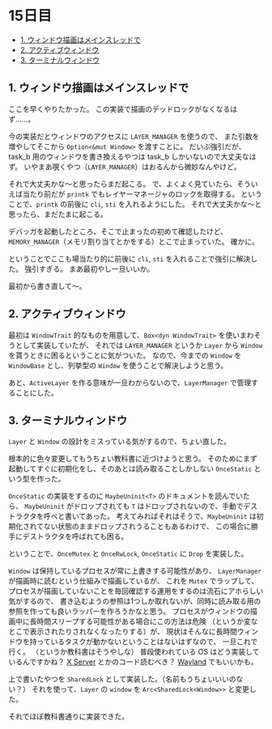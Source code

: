 # 15日目

<!-- mtoc-start -->

- [1. ウィンドウ描画はメインスレッドで](#1-ウィンドウ描画はメインスレッドで)
- [2. アクティブウィンドウ](#2-アクティブウィンドウ)
- [3. ターミナルウィンドウ](#3-ターミナルウィンドウ)

<!-- mtoc-end -->

## 1. ウィンドウ描画はメインスレッドで

ここを早くやりたかった。
この実装で描画のデッドロックがなくなるはず……。

今の実装だとウィンドウのアクセスに `LAYER_MANAGER` を使うので、
また引数を増やしてそこから `Option<&mut Window>` を渡すことに。
だいぶ強引だが、task_b 用のウィンドウを書き換えるやつは task_b しかいないので大丈夫なはず。
いやまあ覗くやつ（`LAYER_MANAGER`）はおるんから微妙なんやけど。

それで大丈夫かな～と思ったらまだ起こる。
で、よくよく見ていたら、そういえば当たり前だが `printk` でもレイヤーマネージャのロックを取得する。
ということで、`printk` の前後に `cli`, `sti` を入れるようにした。
それで大丈夫かな～と思ったら、まだたまに起こる。

デバッガを起動したところ、そこで止まったの初めて確認したけど、
`MEMORY_MANAGER`（メモリ割り当てとかをする）とこで止まっていた。
確かに。

ということでここも場当たり的に前後に `cli`, `sti` を入れることで強引に解決した。
強引すぎる。
まあ最初やし一旦いいか。

最初から書き直して～。

## 2. アクティブウィンドウ

最初は `WindowTrait` 的なものを用意して、`Box<dyn WindowTrait>` を使いまわそうとして実装していたが、
それでは `LAYER_MANAGER` というか `Layer` から `Window` を貰うときに困るということに気がついた。
なので、今までの `Window` を `WindowBase` とし、列挙型の `Window` を使うことで解決しようと思う。

あと、`ActiveLayer` を作る意味が一旦わからないので、`LayerManager` で管理することにした。

## 3. ターミナルウィンドウ

`Layer` と `Window` の設計をミスっている気がするので、ちょい直した。

根本的に色々変更してもうちょい教科書に近づけようと思う。
そのためにまず起動してすぐに初期化をし、そのあとは読み取ることしかしない `OnceStatic` という型を作った。

`OnceStatic` の実装をするのに `MaybeUninit<T>` のドキュメントを読んでいたら、
`MaybeUninit` がドロップされても `T` はドロップされないので、手動でデストラクタを呼べと書いてあった。
考えてみればそれはそうで、`MaybeUninit` は初期化されてない状態のままドロップされうることもあるわけで、
この場合に勝手にデストラクタを呼ばれても困る。

ということで、`OnceMutex` と `OnceRwLock`, `OnceStatic` に `Drop` を実装した。

`Window` は保持しているプロセスが常に上書きする可能性があり、
`LayerManager` が描画時に読むという仕組みで描画しているが、
これを `Mutex` でラップして、
プロセスが描画していないことを毎回確認する運用をするのは流石にアホらしい気がするので、
書き込むようの参照は1つしか取れないが、同時に読み取る用の参照を作っても良いラッパーを作ろうかなと思う。
プロセスがウィンドウの描画中に長時間スリープする可能性がある場合にこの方法は危険
（というか変なとこで表示されたりされなくなったりする）が、
現状はそんなに長時間ウィンドウを持っているタスクが動かないということはないはずなので、
一旦これで行く。
（というか教科書はそうやしな）
普段使われている OS はどう実装しているんですかね？
[X Server](https://gitlab.freedesktop.org/xorg/xserver) とかのコード読むべき？
[Wayland](https://gitlab.freedesktop.org/wayland/wayland) でもいいかも。

上で書いたやつを `SharedLock` として実装した。（名前もうちょいいいのない？）
それを使って、`Layer` の `window` を `Arc<SharedLock<Window>>` と変更した。

それでほぼ教科書通りに実装できた。
